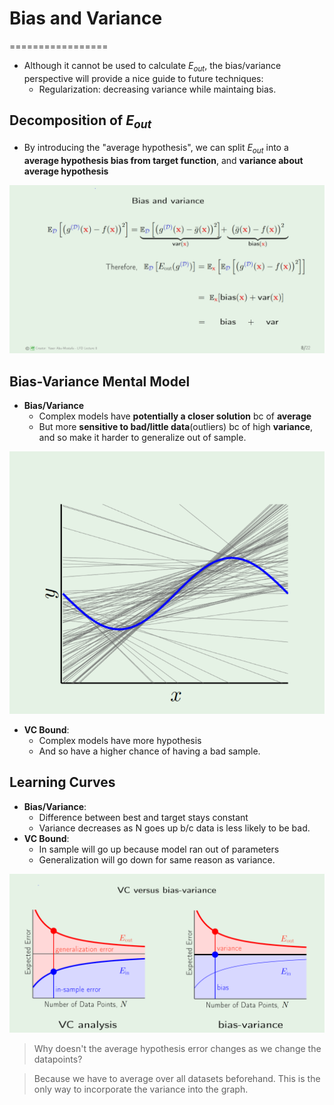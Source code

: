 # Bias and Variance
=================
* Although it cannot be used to calculate $E_{out}$, the bias/variance perspective will provide a nice guide to future techniques:
	* Regularization: decreasing variance while maintaing bias.

## Decomposition of $E_{out}$
* By introducing the "average hypothesis", we can split $E_{out}$ into a **average hypothesis bias from target function**, and **variance about average hypothesis**

![bias variance](bias-variance.PNG)

## Bias-Variance Mental Model
* **Bias/Variance**
	* Complex models have **potentially a closer solution** bc of **average**
	* But more **sensitive to bad/little data**(outliers) bc of high **variance**, and so make it harder to generalize out of sample.


![high variance](high-variance.PNG)

* **VC Bound**: 
	* Complex models have more hypothesis
	* And so have a higher chance of having a bad sample.

## Learning Curves
* **Bias/Variance**:
	* Difference between best and target stays constant
	* Variance decreases as N goes up b/c data is less likely to be bad.
* **VC Bound**:
	* In sample will go up because model ran out of parameters
	* Generalization will go down for same reason as variance.

![learning curves](learning-curves.PNG)
> Why doesn't the average hypothesis error changes as we change the datapoints?

> Because we have to average over all datasets beforehand. This is the only way to incorporate the variance into the graph.
